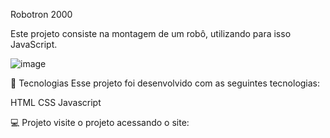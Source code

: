 Robotron 2000

Este projeto consiste na montagem de um robô, utilizando para isso JavaScript.

![image](https://github.com/danieledequi/robotron-2000/assets/113129822/47b10225-62ae-491a-a73e-06f7ad71a639)



🚀 Tecnologias
Esse projeto foi desenvolvido com as seguintes tecnologias:

HTML
CSS
Javascript

💻 Projeto
visite o projeto acessando o site: 
